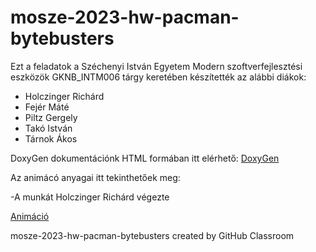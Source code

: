 # mosze-2023-hw-pacman-bytebusters
Ezt a feladatok a Széchenyi István Egyetem Modern szoftverfejlesztési eszközök GKNB_INTM006 tárgy keretében készítették az alábbi diákok:
- Holczinger Richárd
- Fejér Máté
- Piltz Gergely
- Takó István
- Tárnok Ákos

DoxyGen dokumentációnk HTML formában itt elérhető: 
[DoxyGen](https://drive.google.com/drive/folders/1n-S2a2zvf04htJDZbIBGGr6EFYUs_8BC?usp=sharing)

Az animácó anyagai itt tekinthetőek meg:

-A munkát Holczinger Richárd végezte

[Animáció](https://drive.google.com/drive/folders/1l3Wj7jV4sunvJqVuqnibS2XBt5Y1sJEc)

mosze-2023-hw-pacman-bytebusters created by GitHub Classroom
